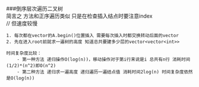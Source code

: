 ###倒序层次遍历二叉树  
	简言之 方法和正序遍历类似 只是在检查插入结点时要注意index  
	// 但速度较慢

	1. 每次都在vector的A.begin()位置插入 需要每次插入时都交换转动后面的vector  
	2. 先在进入root前就求一遍树的高度 知道总共要建多少层的vector<vector<int>>  

	时间复杂度比较：  
		- 第一种方法 递归操作O(log(n))，移动操作对于第i行来说是i 总共有n行 消耗时间(1/2)*(n^2)即O(n^2)  
		- 第二种方法 递归求一遍高度 递归遍历一遍结点值 消耗时间2log(n) 时间复杂度依然是O(log(n))  